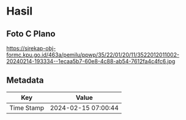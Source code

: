 # Hasil

## Foto C Plano

https://sirekap-obj-formc.kpu.go.id/463a/pemilu/ppwp/35/22/01/20/11/3522012011002-20240214-193334--1ecaa5b7-60e8-4c88-ab54-7612fa4c4fc6.jpg


## Metadata

| Key        | Value               |
| ---------- | ------------------- |
| Time Stamp | 2024-02-15 07:00:44 |



